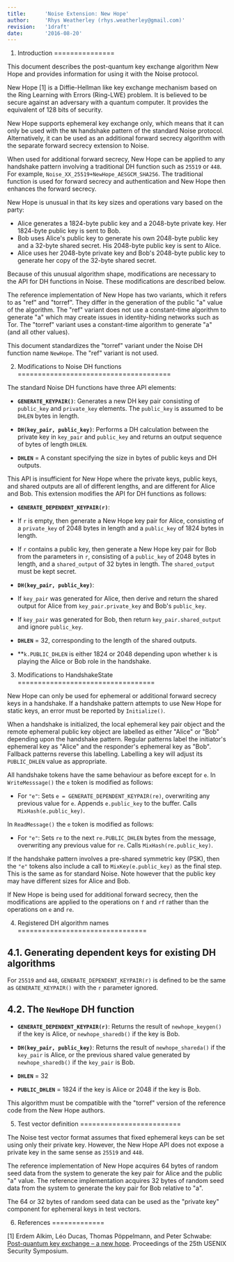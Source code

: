```yaml
---
title:      'Noise Extension: New Hope'
author:     'Rhys Weatherley (rhys.weatherley@gmail.com)'
revision:   '1draft'
date:       '2016-08-20'
---
```


1. Introduction
===============

This document describes the post-quantum key exchange algorithm New Hope
and provides information for using it with the Noise protocol.

New Hope [1] is a Diffie-Hellman like key exchange mechanism based on the
Ring Learning with Errors (Ring-LWE) problem.  It is believed to be
secure against an adversary with a quantum computer.  It provides the
equivalent of 128 bits of security.

New Hope supports ephemeral key exchange only, which means that it can
only be used with the `NN` handshake pattern of the standard Noise
protocol.  Alternatively, it can be used as an additional forward
secrecy algorithm with the separate forward secrecy extension to Noise.

When used for additional forward secrecy, New Hope can be applied to
any handshake pattern involving a traditional DH function such as
`25519` or `448`.  For example, `Noise_XX_25519+NewHope_AESGCM_SHA256`.
The traditional function is used for forward secrecy and authentication
and New Hope then enhances the forward secrecy.

New Hope is unusual in that its key sizes and operations vary based on
the party:

 * Alice generates a 1824-byte public key and a 2048-byte private key.
   Her 1824-byte public key is sent to Bob.
 * Bob uses Alice's public key to generate his own 2048-byte public key
   and a 32-byte shared secret.  His 2048-byte public key is sent to Alice.
 * Alice uses her 2048-byte private key and Bob's 2048-byte public key
   to generate her copy of the 32-byte shared secret.

Because of this unusual algorithm shape, modifications are necessary
to the API for DH functions in Noise.  These modifications are described
below.

The reference implementation of New Hope has two variants, which it
refers to as "ref" and "torref".  They differ in the generation of
the public "a" value of the algorithm.  The "ref" variant does not
use a constant-time algorithm to generate "a" which may create issues
in identity-hiding networks such as Tor.  The "torref" variant uses a
constant-time algorithm to generate "a" (and all other values).

This document standardizes the "torref" variant under the Noise DH
function name `NewHope`.  The "ref" variant is not used.

2. Modifications to Noise DH functions
======================================

The standard Noise DH functions have three API elements:

 * **`GENERATE_KEYPAIR()`**: Generates a new DH key pair consisting of
   `public_key` and `private_key` elements.  The `public_key` is assumed
   to be `DHLEN` bytes in length.

 * **`DH(key_pair, public_key)`**: Performs a DH calculation between the
   private key in `key_pair` and `public_key` and returns an output sequence of
   bytes of length `DHLEN`.

 * **`DHLEN`** = A constant specifying the size in bytes of public keys and DH
   outputs.

This API is insufficient for New Hope where the private keys, public keys,
and shared outputs are all of different lengths, and are different for
Alice and Bob.  This extension modifies the API for DH functions as
follows:

 * **`GENERATE_DEPENDENT_KEYPAIR(r)`**:
  * If `r` is empty, then generate a New Hope key pair for Alice,
   consisting of a `private_key` of 2048 bytes in length and a
   `public_key` of 1824 bytes in length.
  * If `r` contains a public key, then generate a New Hope key pair for
    Bob from the parameters in `r`, consisting of a `public_key` of
    2048 bytes in length, and a `shared_output` of 32 bytes in length.
    The `shared_output` must be kept secret.

 * **`DH(key_pair, public_key)`**:
  * If `key_pair` was generated for Alice, then derive and return the
    shared output for Alice from `key_pair.private_key` and Bob's `public_key`.
  * If `key_pair` was generated for Bob, then return `key_pair.shared_output`
    and ignore `public_key`.

 * **`DHLEN`** = 32, corresponding to the length of the shared outputs.

 * **`k.PUBLIC_DHLEN` is either 1824 or 2048 depending upon whether `k`
   is playing the Alice or Bob role in the handshake.

3. Modifications to HandshakeState
==================================

New Hope can only be used for ephemeral or additional forward secrecy keys
in a handshake.  If a handshake pattern attempts to use New Hope for
static keys, an error must be reported by `Initialize()`.

When a handshake is initialized, the local ephemeral key pair object and the
remote ephemeral public key object are labelled as either "Alice" or "Bob"
depending upon the handshake pattern.  Regular patterns label the
initiator's ephemeral key as "Alice" and the responder's ephemeral key
as "Bob".  Fallback patterns reverse this labelling.  Labelling a key
will adjust its `PUBLIC_DHLEN` value as appropriate.

All handshake tokens have the same behaviour as before except for `e`.
In `WriteMesssage()` the `e` token is modified as follows:

  * For `"e"`:  Sets `e = GENERATE_DEPENDENT_KEYPAIR(re)`, overwriting any
    previous value for `e`.  Appends `e.public_key` to the buffer.  Calls
    `MixHash(e.public_key)`.

In `ReadMessage()` the `e` token is modified as follows:

  * For `"e"`: Sets `re` to the next `re.PUBLIC_DHLEN` bytes from the message,
    overwriting any previous value for `re`. Calls `MixHash(re.public_key)`. 

If the handshake pattern involves a pre-shared symmetric key (PSK), then
the `"e"` tokens also include a call to `MixKey(e.public_key)` as the
final step.  This is the same as for standard Noise.  Note however that
the public key may have different sizes for Alice and Bob.

If New Hope is being used for additional forward secrecy, then the
modifications are applied to the operations on `f` and `rf` rather
than the operations on `e` and `re`.

4. Registered DH algorithm names
================================

4.1. Generating dependent keys for existing DH algorithms
---------------------------------------------------------

For `25519` and `448`, `GENERATE_DEPENDENT_KEYPAIR(r)` is defined to be
the same as `GENERATE_KEYPAIR()` with the `r` parameter ignored.

4.2. The `NewHope` DH function
------------------------------

 * **`GENERATE_DEPENDENT_KEYPAIR(r)`**: Returns the result of
   `newhope_keygen()` if the key is Alice, or `newhope_sharedb()` if
   the key is Bob.

 * **`DH(key_pair, public_key)`**: Returns the result of `newhope_shareda()`
   if the `key_pair` is Alice, or the previous shared value generated by
   `newhope_sharedb()` if the `key_pair` is Bob.

 * **`DHLEN`** = 32

 * **`PUBLIC_DHLEN`** = 1824 if the key is Alice or 2048 if the key is Bob.

This algorithm must be compatible with the "torref" version of the reference
code from the New Hope authors.

5. Test vector definition
=========================

The Noise test vector format assumes that fixed ephemeral keys can be
set using only their private key.  However, the New Hope API does not
expose a private key in the same sense as `25519` and `448`.

The reference implementation of New Hope acquires 64 bytes of random
seed data from the system to generate the key pair for Alice and the
public "a" value.  The reference implementation acquires 32 bytes of
random seed data from the system to generate the key pair for Bob
relative to "a".

The 64 or 32 bytes of random seed data can be used as the "private key"
component for ephemeral keys in test vectors.

6. References
=============

[1] Erdem Alkim, Léo Ducas, Thomas Pöppelmann, and Peter Schwabe:
[Post-quantum key exchange – a new hope](https://cryptojedi.org/papers/#newhope).
Proceedings of the 25th USENIX Security Symposium.
